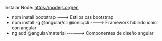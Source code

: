 Instalar Node: https://nodejs.org/en

- npm install bootstrap ---> Estilos css bootstrap
- npm install -g @angular/cli @ionic/cli ----> Framework hibirido ionic con angular
- ng add @angular/material ------> Componentes de diseño angular
